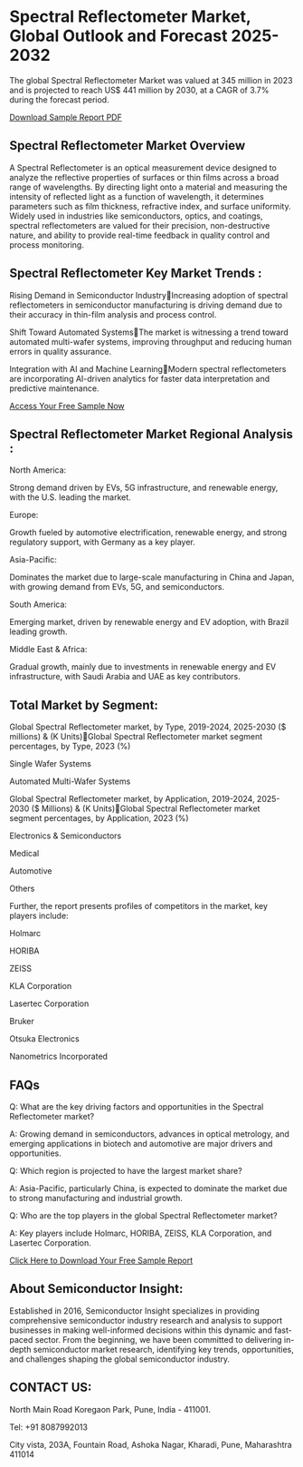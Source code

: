 <h1>Spectral Reflectometer Market, Global Outlook and Forecast 2025-2032</h1>

The global Spectral Reflectometer Market was valued at 345 million in 2023 and is projected to reach US$ 441 million by 2030, at a CAGR of 3.7% during the forecast period.

[Download Sample Report PDF ](https://semiconductorinsight.com/download-sample-report/?product_id=92773)

<h2>Spectral Reflectometer Market Overview</h2>

A Spectral Reflectometer is an optical measurement device designed to analyze the reflective properties of surfaces or thin films across a broad range of wavelengths. By directing light onto a material and measuring the intensity of reflected light as a function of wavelength, it determines parameters such as film thickness, refractive index, and surface uniformity. Widely used in industries like semiconductors, optics, and coatings, spectral reflectometers are valued for their precision, non-destructive nature, and ability to provide real-time feedback in quality control and process monitoring.

<h2>Spectral Reflectometer Key Market Trends  :</h2>

Rising Demand in Semiconductor IndustryIncreasing adoption of spectral reflectometers in semiconductor manufacturing is driving demand due to their accuracy in thin-film analysis and process control.

Shift Toward Automated SystemsThe market is witnessing a trend toward automated multi-wafer systems, improving throughput and reducing human errors in quality assurance.

Integration with AI and Machine LearningModern spectral reflectometers are incorporating AI-driven analytics for faster data interpretation and predictive maintenance.

[Access Your Free Sample Now](https://semiconductorinsight.com/report/spectral-reflectometer-market/)

<h2>Spectral Reflectometer Market Regional Analysis :</h2>

North America:

Strong demand driven by EVs, 5G infrastructure, and renewable energy, with the U.S. leading the market.

Europe:

Growth fueled by automotive electrification, renewable energy, and strong regulatory support, with Germany as a key player.

Asia-Pacific:

Dominates the market due to large-scale manufacturing in China and Japan, with growing demand from EVs, 5G, and semiconductors.

South America:

Emerging market, driven by renewable energy and EV adoption, with Brazil leading growth.

Middle East & Africa:

Gradual growth, mainly due to investments in renewable energy and EV infrastructure, with Saudi Arabia and UAE as key contributors.

<h2>Total Market by Segment:</h2>

Global Spectral Reflectometer market, by Type, 2019-2024, 2025-2030 ($ millions) & (K Units)Global Spectral Reflectometer market segment percentages, by Type, 2023 (%)

Single Wafer Systems

Automated Multi-Wafer Systems

Global Spectral Reflectometer market, by Application, 2019-2024, 2025-2030 ($ Millions) & (K Units)Global Spectral Reflectometer market segment percentages, by Application, 2023 (%)

Electronics & Semiconductors

Medical

Automotive

Others

Further, the report presents profiles of competitors in the market, key players include:

Holmarc

HORIBA

ZEISS

KLA Corporation

Lasertec Corporation

Bruker

Otsuka Electronics

Nanometrics Incorporated

<h2>FAQs</h2>

Q: What are the key driving factors and opportunities in the Spectral Reflectometer market?

A: Growing demand in semiconductors, advances in optical metrology, and emerging applications in biotech and automotive are major drivers and opportunities.

Q: Which region is projected to have the largest market share?

A: Asia-Pacific, particularly China, is expected to dominate the market due to strong manufacturing and industrial growth.

Q: Who are the top players in the global Spectral Reflectometer market?

A: Key players include Holmarc, HORIBA, ZEISS, KLA Corporation, and Lasertec Corporation.

[Click Here to Download Your Free Sample Report 
](https://semiconductorinsight.com/download-sample-report/?product_id=92773)

<h2>About Semiconductor Insight:</h2>

Established in 2016, Semiconductor Insight specializes in providing comprehensive semiconductor industry research and analysis to support businesses in making well-informed decisions within this dynamic and fast-paced sector. From the beginning, we have been committed to delivering in-depth semiconductor market research, identifying key trends, opportunities, and challenges shaping the global semiconductor industry.

<h2>CONTACT US:</h2>

North Main Road Koregaon Park, Pune, India - 411001.

Tel: +91 8087992013

City vista, 203A, Fountain Road, Ashoka Nagar, Kharadi, Pune, Maharashtra 411014
